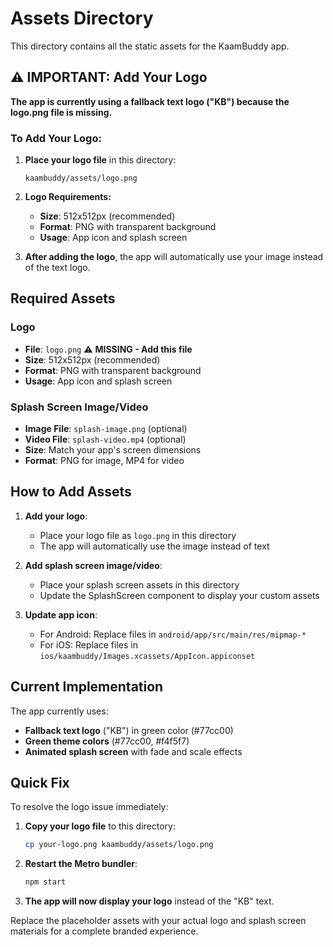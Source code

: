 # Assets Directory

This directory contains all the static assets for the KaamBuddy app.

## ⚠️ IMPORTANT: Add Your Logo

**The app is currently using a fallback text logo ("KB") because the logo.png file is missing.**

### To Add Your Logo:

1. **Place your logo file** in this directory:
   ```
   kaambuddy/assets/logo.png
   ```

2. **Logo Requirements:**
   - **Size**: 512x512px (recommended)
   - **Format**: PNG with transparent background
   - **Usage**: App icon and splash screen

3. **After adding the logo**, the app will automatically use your image instead of the text logo.

## Required Assets

### Logo
- **File**: `logo.png` ⚠️ **MISSING - Add this file**
- **Size**: 512x512px (recommended)
- **Format**: PNG with transparent background
- **Usage**: App icon and splash screen

### Splash Screen Image/Video
- **Image File**: `splash-image.png` (optional)
- **Video File**: `splash-video.mp4` (optional)
- **Size**: Match your app's screen dimensions
- **Format**: PNG for image, MP4 for video

## How to Add Assets

1. **Add your logo**:
   - Place your logo file as `logo.png` in this directory
   - The app will automatically use the image instead of text

2. **Add splash screen image/video**:
   - Place your splash screen assets in this directory
   - Update the SplashScreen component to display your custom assets

3. **Update app icon**:
   - For Android: Replace files in `android/app/src/main/res/mipmap-*`
   - For iOS: Replace files in `ios/kaambuddy/Images.xcassets/AppIcon.appiconset`

## Current Implementation

The app currently uses:
- **Fallback text logo** ("KB") in green color (#77cc00)
- **Green theme colors** (#77cc00, #f4f5f7)
- **Animated splash screen** with fade and scale effects

## Quick Fix

To resolve the logo issue immediately:

1. **Copy your logo file** to this directory:
   ```bash
   cp your-logo.png kaambuddy/assets/logo.png
   ```

2. **Restart the Metro bundler**:
   ```bash
   npm start
   ```

3. **The app will now display your logo** instead of the "KB" text.

Replace the placeholder assets with your actual logo and splash screen materials for a complete branded experience.
